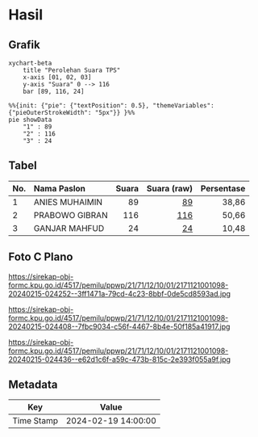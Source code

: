 # Hasil

## Grafik

```mermaid
xychart-beta
    title "Perolehan Suara TPS"
    x-axis [01, 02, 03]
    y-axis "Suara" 0 --> 116
    bar [89, 116, 24]
```

```mermaid
%%{init: {"pie": {"textPosition": 0.5}, "themeVariables": {"pieOuterStrokeWidth": "5px"}} }%%
pie showData
    "1" : 89
    "2" : 116
    "3" : 24
```

## Tabel

| No. | Nama Paslon    | Suara | Suara (raw) | Persentase |
|:--- |:-------------- | -----:| -----------:| ----------:|
| 1   | ANIES MUHAIMIN | 89    | [89][p-1]   | 38,86      |
| 2   | PRABOWO GIBRAN | 116   | [116][p-2]  | 50,66      |
| 3   | GANJAR MAHFUD  | 24    | [24][p-3]   | 10,48      |


[p-1]: https://github.com/gigit-pemilu/pemilu-2024-21-kepulauan-riau/blob/main/pilpres/hitung-suara/sub/21-kepulauan-riau/sub/71-kota-batam/sub/12-batu-aji/sub/1001-tanjung-uncang/sub/098-tps/sub/paslon-1.txt
[p-2]: https://github.com/gigit-pemilu/pemilu-2024-21-kepulauan-riau/blob/main/pilpres/hitung-suara/sub/21-kepulauan-riau/sub/71-kota-batam/sub/12-batu-aji/sub/1001-tanjung-uncang/sub/098-tps/sub/paslon-2.txt
[p-3]: https://github.com/gigit-pemilu/pemilu-2024-21-kepulauan-riau/blob/main/pilpres/hitung-suara/sub/21-kepulauan-riau/sub/71-kota-batam/sub/12-batu-aji/sub/1001-tanjung-uncang/sub/098-tps/sub/paslon-3.txt

## Foto C Plano

https://sirekap-obj-formc.kpu.go.id/4517/pemilu/ppwp/21/71/12/10/01/2171121001098-20240215-024252--3ff1471a-79cd-4c23-8bbf-0de5cd8593ad.jpg

https://sirekap-obj-formc.kpu.go.id/4517/pemilu/ppwp/21/71/12/10/01/2171121001098-20240215-024408--7fbc9034-c56f-4467-8b4e-50f185a41917.jpg

https://sirekap-obj-formc.kpu.go.id/4517/pemilu/ppwp/21/71/12/10/01/2171121001098-20240215-024436--e62d1c6f-a59c-473b-815c-2e393f055a9f.jpg


## Metadata

| Key        | Value               |
| ---------- | ------------------- |
| Time Stamp | 2024-02-19 14:00:00 |



